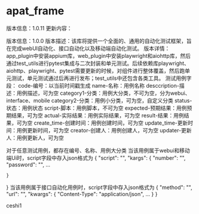 # apat_frame
版本信息：1.0.11
更新内容：

















版本信息：1.0.0
版本描述：该库将提供一个全面的、通用的自动化测试框架，旨在完成webUI自动化、接口自动化以及移动端自动化测试。
版本详情：app_plugin中安装appium库，web_plugin中安装playwright和aiohttp库，然后通过test_utils进行pytest集成与二次封装和单元测试。后续依赖库playwright、aiohttp、playwright、pytest需要更新的时候，对组件进行整体覆盖，然后跑单元测试，单元测试通过后再进行发布；test_utils中还包含各类工具。
测试用例字段：
code-编号：以当前时间戳生成
name-名称：用例名称
desccription-描述：用例描述，可为空
category1-分类：用例大分类，不可为空，分为webui、interface、mobile
category2-分类：用例小分类，可为空，自定义分类
status-状态：用例状态
script-脚本：用例脚本，不可为空
expected-预期结果：用例预期结果，可为空
actual-实际结果：用例实际结果，可为空
result-结果：用例结果，可为空
create_time-创建时间：用例创建时间，可为空
update_time-更新时间：用例更新时间，可为空
creator-创建人：用例创建人，可为空
updater-更新人：用例更新人，可为空


对于任意测试用例，都存在编号、名称、用例大分类
当该用例属于webui和移动端Ui时，script字段中存入json格式为
{
    "script": "",
    "kargs": {
        "number": "",
        "password": "",
        ...

    }
}
当该用例属于接口自动化用例时，script字段中存入json格式为
{
    "method": "",
    "url": "",
    "kwargs": {
        "Content-Type": "application/json",
        ...
    }
}

ceshi1